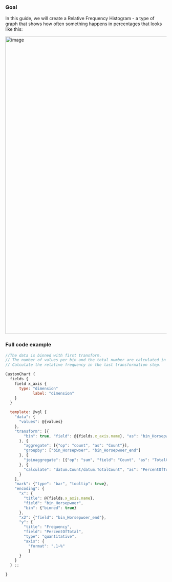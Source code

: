 ### Goal

In this guide, we will create a Relative Frequency Histogram - a type of graph that shows how often something happens in percentages that looks like this:

<img width="925" alt="image" src="https://user-images.githubusercontent.com/27631976/190314227-eac80c90-7f0b-4a8c-80c0-551c0c8c51ff.png">

### Full code example

```javascript
//The data is binned with first transform. 
// The number of values per bin and the total number are calculated in the second and third transform 
// Calculate the relative frequency in the last transformation step.

CustomChart {
  fields {
    field x_axis {
      type: "dimension"
			label: "dimension"
    }
  }

  template: @vgl {
    "data": {
      "values": @{values}
    },
    "transform": [{
        "bin": true, "field": @{fields.x_axis.name}, "as": "bin_Horsepwoer"
      }, {
        "aggregate": [{"op": "count", "as": "Count"}],
        "groupby": ["bin_Horsepwoer", "bin_Horsepwoer_end"]
      }, {
        "joinaggregate": [{"op": "sum", "field": "Count", "as": "TotalCount"}]
      }, {
        "calculate": "datum.Count/datum.TotalCount", "as": "PercentOfTotal"
      }
    ],
    "mark": {"type": "bar", "tooltip": true},
    "encoding": {
      "x": {
        "title": @{fields.x_axis.name},
        "field": "bin_Horsepwoer",
        "bin": {"binned": true}
      },
      "x2": {"field": "bin_Horsepwoer_end"},
      "y": {
        "title": "Frequency",
        "field": "PercentOfTotal",
        "type": "quantitative",
        "axis": {
          "format": ".1~%"
          }
      }
    }
  } ;;

}
```
